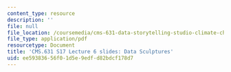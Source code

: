 ```yaml
---
content_type: resource
description: ''
file: null
file_location: /coursemedia/cms-631-data-storytelling-studio-climate-change-spring-2017/ee59383656f01d5e9edfd82bdcf178d7_MITCMS_631s17_lec6_sculpt.pdf
file_type: application/pdf
resourcetype: Document
title: 'CMS.631 S17 Lecture 6 slides: Data Sculptures'
uid: ee593836-56f0-1d5e-9edf-d82bdcf178d7
---
```

